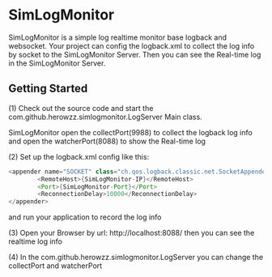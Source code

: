 # SimLogMonitor
SimLogMonitor is a simple log realtime monitor base logback and websocket.
Your project can config the logback.xml to collect the log info by socket to the SimLogMonitor Server. Then you can see the Real-time log in the SimLogMonitor Server.

## Getting Started
(1)  Check out the source code and start the com.github.herowzz.simlogmonitor.LogServer Main class.  

SimLogMonitor open the collectPort(9988) to collect the logback log info and open the watcherPort(8088) to show the  Real-time log

(2) Set up the logback.xml config like this:
```java
<appender name="SOCKET" class="ch.qos.logback.classic.net.SocketAppender">
    	<RemoteHost>{SimLogMonitor-IP}</RemoteHost>
		<Port>{SimLogMonitor-Port}</Port>
		<ReconnectionDelay>10000</ReconnectionDelay>
</appender>
```
and run your application to record the log info

(3) Open your Browser by url: http://localhost:8088/ then you can see the realtime log info

(4) In the com.github.herowzz.simlogmonitor.LogServer you can change the collectPort and watcherPort
